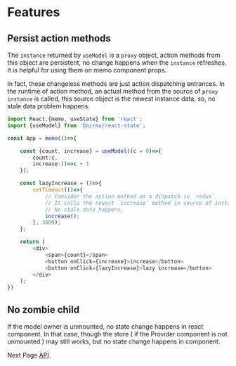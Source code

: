 # Features

## Persist action methods

The `instance` returned by `useModel` is a `proxy` object, action methods from this object are persistent, no change happens when the `instance` refreshes. It is helpful for using them on memo component props.

In fact, these changeless methods are just action dispatching entrances. In the runtime of action method, an actual method from the source of `proxy instance` is called, this source object is the newest instance data, so, no stale data problem happens. 

```ts
import React,{memo, useState} from 'react';
import {useModel} from '@airma/react-state';

const App = memo(()=>{

    const {count, increase} = useModel((c = 0)=>{
        count:c,
        increase:()=>c + 1
    });

    const lazyIncrease = ()=>{
        setTimeout(()=>{
            // Consider the action method as a dispatch in `redux`.
            // It calls the newest `increase` method in source of instance.
            // No stale data happens.
            increase();
        }, 3000);
    };

    return (
        <div>
            <span>{count}</span>
            <button onClick={increase}>increase</button>
            <button onClick={lazyIncrease}>lazy increase</button>
        </div>
    );
})
```

## No zombie child

If the model owner is unmounted, no state change happens in react component. In that case, though the store ( if the Provider component is not unmounted ) may still works, but no state change happens in component.

Next Page [API](/react-state/api).